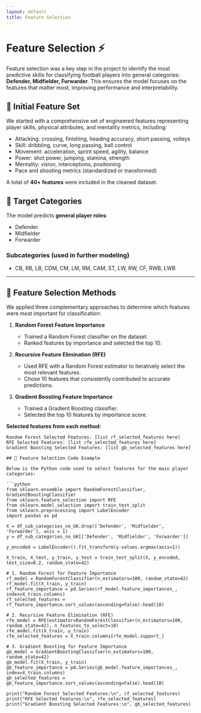 ```yaml
---
layout: default
title: Feature Selection
---
```


# Feature Selection ⚡

Feature selection was a key step in the project to identify the most predictive skills for classifying football players into general categories: **Defender, Midfielder, Forwarder**. This ensures the model focuses on the features that matter most, improving performance and interpretability.

## 🔹 Initial Feature Set
We started with a comprehensive set of engineered features representing player skills, physical attributes, and mentality metrics, including:

- Attacking: crossing, finishing, heading accuracy, short passing, volleys  
- Skill: dribbling, curve, long passing, ball control  
- Movement: acceleration, sprint speed, agility, balance  
- Power: shot power, jumping, stamina, strength  
- Mentality: vision, interceptions, positioning  
- Pace and shooting metrics (standardized or transformed)  

A total of **40+ features** were included in the cleaned dataset.

## 🔹 Target Categories
The model predicts **general player roles**:

- Defender  
- Midfielder  
- Forwarder  

### Subcategories (used in further modeling)
- CB, RB, LB, CDM, CM, LM, RM, CAM, ST, LW, RW, CF, RWB, LWB  

---

## 🔹 Feature Selection Methods
We applied three complementary approaches to determine which features were most important for classification:

1. **Random Forest Feature Importance**  
   - Trained a Random Forest classifier on the dataset.  
   - Ranked features by importance and selected the top 10.  

2. **Recursive Feature Elimination (RFE)**  
   - Used RFE with a Random Forest estimator to iteratively select the most relevant features.  
   - Chose 10 features that consistently contributed to accurate predictions.  

3. **Gradient Boosting Feature Importance**  
   - Trained a Gradient Boosting classifier.  
   - Selected the top 10 features by importance score.  

**Selected features from each method:**
```text
Random Forest Selected Features: [list rf_selected_features here]
RFE Selected Features: [list rfe_selected_features here]
Gradient Boosting Selected Features: [list gb_selected_features here]

## 🔹 Feature Selection Code Example

Below is the Python code used to select features for the main player categories:

```python
from sklearn.ensemble import RandomForestClassifier, GradientBoostingClassifier
from sklearn.feature_selection import RFE
from sklearn.model_selection import train_test_split
from sklearn.preprocessing import LabelEncoder
import pandas as pd

X = df_sub_categories_no_GK.drop(['Defender', 'Midfielder', 'Forwarder'], axis = 1)
y = df_sub_categories_no_GK[['Defender', 'Midfielder', 'Forwarder']]

y_encoded = LabelEncoder().fit_transform(y.values.argmax(axis=1))

X_train, X_test, y_train, y_test = train_test_split(X, y_encoded, test_size=0.2, random_state=42)

# 1. Random Forest for Feature Importance
rf_model = RandomForestClassifier(n_estimators=100, random_state=42)
rf_model.fit(X_train, y_train)
rf_feature_importance = pd.Series(rf_model.feature_importances_, index=X_train.columns)
rf_selected_features = rf_feature_importance.sort_values(ascending=False).head(10)

# 2. Recursive Feature Elimination (RFE)
rfe_model = RFE(estimator=RandomForestClassifier(n_estimators=100, random_state=42), n_features_to_select=10)
rfe_model.fit(X_train, y_train)
rfe_selected_features = X_train.columns[rfe_model.support_]

# 3. Gradient Boosting for Feature Importance
gb_model = GradientBoostingClassifier(n_estimators=100, random_state=42)
gb_model.fit(X_train, y_train)
gb_feature_importance = pd.Series(gb_model.feature_importances_, index=X_train.columns)
gb_selected_features = gb_feature_importance.sort_values(ascending=False).head(10)

print("Random Forest Selected Features:\n", rf_selected_features)
print("RFE Selected Features:\n", rfe_selected_features)
print("Gradient Boosting Selected Features:\n", gb_selected_features)
